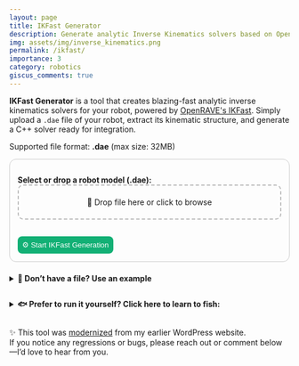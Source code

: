 ```yaml
---
layout: page
title: IKFast Generator
description: Generate analytic Inverse Kinematics solvers based on OpenRAVE's IKFast
img: assets/img/inverse_kinematics.png
permalink: /ikfast/
importance: 3
category: robotics
giscus_comments: true
---
```


<p>
  <strong>IKFast Generator</strong> is a tool that creates blazing-fast analytic inverse kinematics solvers for your robot, powered by <a href="http://openrave.org/docs/latest_stable/openravepy/ikfast/" target="_blank">OpenRAVE's IKFast</a>. Simply upload a <code>.dae</code> file of your robot, extract its kinematic structure, and generate a C++ solver ready for integration.
</p>

<p>Supported file format: <strong>.dae</strong> (max size: 32MB)</p>

<form id="uploadForm" class="ikfast-form" onsubmit="event.preventDefault(); uploadFile();">
  <label for="fileInput"><strong>Select or drop a robot model (.dae):</strong></label>
  <div id="dropArea" class="ikfast-drop">
    <input type="file" id="fileInput" accept=".dae" required hidden />
    <div id="dropText">📂 Drop file here or click to browse</div>
  </div>
  <br>
  <button class="ikfast-button" type="submit">⚙️ Start IKFast Generation</button>
</form>

<details style="margin-top: 1.5em;">
  <summary><strong>📁 Don’t have a file? Use an example</strong></summary>
  <div style="display: flex; gap: 1em; flex-wrap: wrap;">
    <a href="{{ '/assets/3d/abb_irb52_7_120.dae' | relative_url }}" download>
      <button type="button" class="ikfast-button">⬇️ Download Example</button>
    </a>
  </div>
  <small style="opacity: 0.75;">Use it with: baselink = <code>0</code>, eelink = <code>8</code>, solver = <code>Transform6D</code>, and leave free indices empty.</small>
</details>

<div id="ikfast-results" style="display:none;">
  <hr />
  <p><strong>Link Info:</strong></p>
  <p>
    Below you should see a graph of your robot. For each link its index and parents should be shown.<br />
    <small style="color: grey;">(In case of error or no output at all, please check that the joint limits are defined in your robot file.)</small>
  </p>
  <pre id="ikfast-link-info" class="ikfast-pre">Waiting for upload...</pre>

  <div id="ikfastFormContainer" style="display:none;">
    <hr />
    <p>
      <strong>Generate IKFast Solver:</strong><br>
      Provide parameters for the solver generation below. Refer to the <a href="http://openrave.org/docs/latest_stable/openravepy/ikfast/" target="_blank">IKFast docs</a> for info about free indices and solver types.
    </p>

    <form id="ikfastForm" class="ikfast-form" onsubmit="event.preventDefault(); generateSolver();">
      <label for="baselink">Base link index:</label>
      <input type="text" id="baselink" required />

      <label for="eelink">End effector link index:</label>
      <input type="text" id="eelink" required />

      <label for="freeindices">Free indices (comma-separated):</label>
      <input type="text" id="freeindices" placeholder="e.g. 0,3,5" />

      <label for="solver">Solver type:</label>
      <select id="solver" required>
        <option value="transform6d">Transform6D</option>
        <option value="rotation3d">Rotation3D</option>
        <option value="translation3d">Translation3D</option>
        <option value="direction3d">Direction3D</option>
        <option value="ray4d">Ray4D</option>
        <option value="lookat3d">Lookat3D</option>
        <option value="translationdirection5d">TranslationDirection5D</option>
        <option value="translationxy2d">TranslationXY2D</option>
        <option value="translationxyorientation3d">TranslationXYOrientation3D</option>
        <option value="translationxaxisangle4d">TranslationXAxisAngle4D</option>
        <option value="translationyaxisangle4d">TranslationYAxisAngle4D</option>
        <option value="translationzaxisangle4d">TranslationZAxisAngle4D</option>
      </select>

      <button class="ikfast-button" type="submit">⚙️ Generate Solver</button>
    </form>

  </div>

  <div id="ikfast-solver-output" style="display:none;">
    <hr />
    <p><strong>Solver Logs:</strong></p>
    <p><em>If everything goes correctly, the download link will appear below the logs.</em></p>
    <pre id="ikfast-solver-log" class="ikfast-pre">Placeholder.</pre>
    <a id="downloadSolverLink" style="display:none;" download>⬇️ Download Generated Solver</a>
  </div>
</div>

<details style="margin-top: 2em;">
  <summary><strong>🐟 Prefer to run it yourself? Click here to learn to fish:</strong></summary>
  <p style="margin-top: 1em;">
    To try it locally, first <strong>download the example file above</strong> (or use your own). Then run this command in your terminal (assuming you have <a href="https://www.docker.com/">Docker</a> set up):
  </p>
  <pre class="ikfast-pre">docker run --rm \\
  -v $(pwd):/data \\
  hamzamerzic/openrave-py3 \\
  python3 -m openravepy._openravepy_.ikfast \\
    --robot /data/abb_irb52_7_120.dae \\
    --iktype transform6d \\
    --baselink 0 \\
    --eelink 8 \\
    --savefile /data/ikfast_output.cpp
</pre>
</details>

<p style="margin-top: 2em;">
  ✨ This tool was <a href="https://hamzamerzic.info/blog/2025/website-migration/">modernized</a> from my earlier WordPress website.<br />
  If you notice any regressions or bugs, please reach out or comment below—I’d love to hear from you.
</p>

<script>
async function uploadFile() {
  const file = document.getElementById("fileInput").files[0];
  const responseEl = document.getElementById("ikfast-link-info");

  if (!file) return alert("Please select a file.");
  if (file.size > 32 * 1024 * 1024) return alert("File size must be under 32MB.");
  if (!file.name.toLowerCase().endsWith(".dae")) return alert("Only .dae files are supported.");

  document.getElementById("ikfast-results").style.display = "block";
  responseEl.textContent = "⏳ Uploading and analyzing...";

  const formData = new FormData();
  formData.append("file", file);

  try {
    const res = await fetch("https://robot-link-info-692118822266.europe-west1.run.app/robot_link_info", {
      method: "POST",
      body: formData
    });

    const text = await res.text();
    responseEl.textContent = res.ok ? text : "❌ Error: " + text;

    if (res.ok) {
      document.getElementById("ikfastFormContainer").style.display = "block";
    }
  } catch (err) {
    responseEl.textContent = "❌ Upload failed: " + err.message;
  }
}

async function generateSolver() {
  const baselink = document.getElementById("baselink").value.trim();
  const eelink = document.getElementById("eelink").value.trim();
  if (baselink === "" || eelink === "") {
    alert("Please provide both base link and end effector link indices.");
    return;
  }

  const solverLogEl = document.getElementById("ikfast-solver-log");
  const downloadLink = document.getElementById("downloadSolverLink");
  const solverOutputBlock = document.getElementById("ikfast-solver-output");

  solverLogEl.textContent = "";
  downloadLink.style.display = "none";
  solverOutputBlock.style.display = "block";

  const file = document.getElementById("fileInput").files[0];
  const formData = new FormData();
  formData.append("file", file);
  formData.append("solver", document.getElementById("solver").value);
  formData.append("baselink", baselink);
  formData.append("eelink", eelink);
  formData.append("freeindices", document.getElementById("freeindices").value);

  try {
    const res = await fetch("https://ikfast-solver-692118822266.europe-west1.run.app/generate_solver", {
      method: "POST",
      body: formData
    });

    const reader = res.body.getReader();
    const decoder = new TextDecoder("utf-8");

    let logBuffer = "";
    let cppBuffer = "";
    let insideCpp = false;

    while (true) {
      const { done, value } = await reader.read();
      if (done) break;

      let chunk = decoder.decode(value, { stream: true });

      if (chunk.includes("📎 Begin generated ikfast_output.cpp")) {
        insideCpp = true;
        chunk = chunk.split("📎 Begin generated ikfast_output.cpp\n\n").pop();
      } else if (chunk.includes("📎 End of ikfast_output.cpp")) {
        chunk = chunk.split("📎 End of ikfast_output.cpp")[0];
        cppBuffer += chunk;

        const blob = new Blob([cppBuffer], { type: "text/plain" });
        const url = URL.createObjectURL(blob);
        downloadLink.href = url;
        downloadLink.download = "ikfast_generated.cpp";
        downloadLink.style.display = "inline-block";

        insideCpp = false;
        cppBuffer = "";
        continue;
      }

      if (insideCpp) {
        cppBuffer += chunk;
      } else {
        logBuffer += chunk;
        solverLogEl.textContent = logBuffer;
        solverLogEl.scrollTop = solverLogEl.scrollHeight;
      }
    }
  } catch (err) {
    solverLogEl.textContent = "❌ Solver generation failed: " + err.message;
  }
}

document.addEventListener("DOMContentLoaded", () => {
  const dropArea = document.getElementById("dropArea");
  const fileInput = document.getElementById("fileInput");
  const dropText = document.getElementById("dropText");

  const updateDropText = () => {
    dropText.textContent = fileInput.files.length > 0
      ? `📁 Selected: ${fileInput.files[0].name}`
      : "📂 Drop file here or click to browse";
  };

  dropArea.addEventListener("click", () => fileInput.click());
  ["dragenter", "dragover"].forEach(event =>
    dropArea.addEventListener(event, e => {
      e.preventDefault();
      dropArea.classList.add("highlight");
    })
  );
  ["dragleave", "drop"].forEach(event =>
    dropArea.addEventListener(event, e => {
      e.preventDefault();
      dropArea.classList.remove("highlight");
    })
  );
  dropArea.addEventListener("drop", e => {
    fileInput.files = e.dataTransfer.files;
    updateDropText();
  });
  fileInput.addEventListener("change", updateDropText);
});
</script>

<style>
.ikfast-form {
  padding: 1em;
  border: 1px solid var(--border-color, #ccc);
  border-radius: 12px;
  max-width: 500px;
}

.ikfast-form label {
  margin-top: 1em;
  display: block;
  font-weight: bold;
}

.ikfast-form input,
.ikfast-form select {
  font-size: 1em;
  padding: 0.5em;
  margin-bottom: 0.8em;
  width: 100%;
  box-sizing: border-box;
  border: 1px solid #ccc;
  border-radius: 6px;
}

.ikfast-button {
  background-color: #12b075;
  color: white;
  cursor: pointer;
  border: none;
  border-radius: 8px;
  transition: background 0.2s ease;
  margin-top: 1em;
  padding: 0.6em;
}

.ikfast-button:hover {
  background-color: #0e8d5d;
}

.ikfast-drop {
  border: 2px dashed #bbb;
  padding: 1.5em;
  text-align: center;
  cursor: pointer;
  border-radius: 10px;
  transition: background 0.3s ease;
}

.ikfast-drop.highlight {
  background: #e0ffe8;
}

.ikfast-pre {
  padding: 1em;
  white-space: pre-wrap;
  word-wrap: break-word;
  background: #eee;
  border-radius: 8px;
  max-height: 600px;
  overflow: auto;
  scroll-behavior: smooth;
}

#downloadSolverLink {
  display: none;
  margin-top: 1em;
  padding: 0.6em;
  background-color: #12b075;
  border-radius: 6px;
  text-decoration: none;
  color: white;
  font-weight: bold;
  text-align: center;
}

#downloadSolverLink:hover {
  background-color: #0e8d5d;
}
</style>
